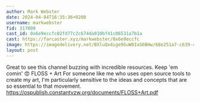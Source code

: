 ```yaml
---
author: Mark Webster
date: 2024-04-04T16:35:36+0200
username: markwebster
fid: 317009
cast_id: 0x6e9eccfc02fd77c2c674da910bf41c06531a7b1a
cast: https://farcaster.xyz/markwebster/0x6e9eccfc
image: https://imagedelivery.net/BXluQx4ige9GuW0Ia56BHw/68e251a7-c639-43c5-f535-3b28c7144700/original
layout: post
---
```


Great to see this channel buzzing with incredible resources. Keep 'em comin' 😍
FLOSS + Art
For someone like me who uses open source tools to create my art, I'm particularly sensitive to the ideas and concepts that are so essential to that movement.
https://ospublish.constantvzw.org/documents/FLOSS+Art.pdf

<img src='https://imagedelivery.net/BXluQx4ige9GuW0Ia56BHw/68e251a7-c639-43c5-f535-3b28c7144700/original' alt='' referrerpolicy='no-referrer'/>
